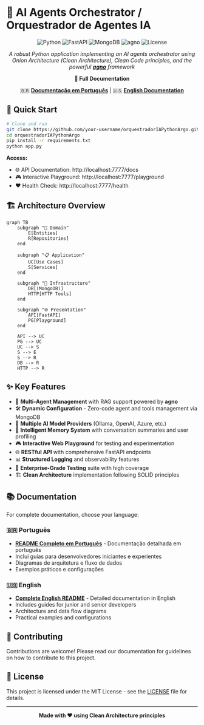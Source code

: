 # 🤖 AI Agents Orchestrator / Orquestrador de Agentes IA

<div align="center">

![Python](https://img.shields.io/badge/python-v3.9+-blue.svg)
![FastAPI](https://img.shields.io/badge/FastAPI-005571?style=for-the-badge&logo=fastapi)
![MongoDB](https://img.shields.io/badge/MongoDB-%234ea94b.svg?style=for-the-badge&logo=mongodb&logoColor=white)
![agno](https://img.shields.io/badge/agno-AI%20Framework-purple?style=for-the-badge)
![License](https://img.shields.io/badge/license-MIT-green.svg)

*A robust Python application implementing an AI agents orchestrator using Onion Architecture (Clean Architecture), Clean Code principles, and the powerful **[agno](https://github.com/phidatahq/agno)** framework*

**📖 Full Documentation**

🇧🇷 **[Documentação em Português](README.pt-br.md)** | 🇺🇸 **[English Documentation](README.en.md)**

</div>

## 🚀 Quick Start

```bash
# Clone and run
git clone https://github.com/your-username/orquestradorIAPythonArgo.git
cd orquestradorIAPythonArgo
pip install -r requirements.txt
python app.py
```

**Access:**
- 🌐 API Documentation: http://localhost:7777/docs
- 🎮 Interactive Playground: http://localhost:7777/playground
- ❤️ Health Check: http://localhost:7777/health

## 🏗️ Architecture Overview

```mermaid
graph TB
    subgraph "🎯 Domain"
        E[Entities]
        R[Repositories]
    end
    
    subgraph "📋 Application"
        UC[Use Cases]
        S[Services]
    end
    
    subgraph "🔧 Infrastructure"
        DB[(MongoDB)]
        HTTP[HTTP Tools]
    end
    
    subgraph "🌐 Presentation"
        API[FastAPI]
        PG[Playground]
    end
    
    API --> UC
    PG --> UC
    UC --> S
    S --> E
    S --> R
    DB --> R
    HTTP --> R
```

## ✨ Key Features

- 🤖 **Multi-Agent Management** with RAG support powered by **agno**
- 🛠️ **Dynamic Configuration** - Zero-code agent and tools management via MongoDB
- 🧠 **Multiple AI Model Providers** (Ollama, OpenAI, Azure, etc.)
- 💾 **Intelligent Memory System** with conversation summaries and user profiling
- 🎮 **Interactive Web Playground** for testing and experimentation
- 🌐 **RESTful API** with comprehensive FastAPI endpoints
- 📊 **Structured Logging** and observability features
- 🧪 **Enterprise-Grade Testing** suite with high coverage
- 🏗️ **Clean Architecture** implementation following SOLID principles

## 📚 Documentation

For complete documentation, choose your language:

### 🇧🇷 Português
- **[README Completo em Português](README.pt-br.md)** - Documentação detalhada em português
- Inclui guias para desenvolvedores iniciantes e experientes
- Diagramas de arquitetura e fluxo de dados
- Exemplos práticos e configurações

### 🇺🇸 English
- **[Complete English README](README.en.md)** - Detailed documentation in English
- Includes guides for junior and senior developers
- Architecture and data flow diagrams
- Practical examples and configurations

## 🤝 Contributing

Contributions are welcome! Please read our documentation for guidelines on how to contribute to this project.

## 📄 License

This project is licensed under the MIT License - see the [LICENSE](LICENSE) file for details.

---

<div align="center">

**Made with ❤️ using Clean Architecture principles**

</div>
